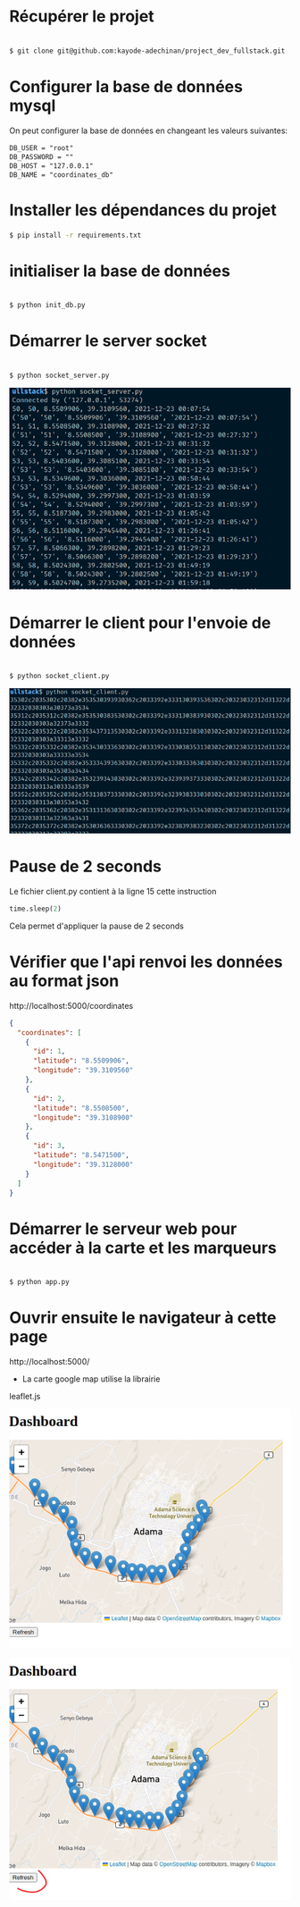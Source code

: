 # Récupérer le projet

```bash

$ git clone git@github.com:kayode-adechinan/project_dev_fullstack.git

```

# Configurer la base de données mysql

On peut configurer la base de données en changeant les valeurs suivantes:

```
DB_USER = "root"
DB_PASSWORD = ""
DB_HOST = "127.0.0.1"
DB_NAME = "coordinates_db"
```

# Installer les dépendances du projet

```bash
$ pip install -r requirements.txt
```

# initialiser la base de données

```bash

$ python init_db.py

```

# Démarrer le server socket

```bash

$ python socket_server.py

```

![demo](screenshots/server.png)

# Démarrer le client pour l'envoie de données

```bash

$ python socket_client.py

```

![demo](screenshots/client.png)

# Pause de 2 seconds

Le fichier client.py contient à la ligne 15 cette instruction

```python
time.sleep(2)
```

Cela permet d'appliquer la pause de 2 seconds

# Vérifier que l'api renvoi les données au format json

http://localhost:5000/coordinates

```json
{
  "coordinates": [
    {
      "id": 1,
      "latitude": "8.5509906",
      "longitude": "39.3109560"
    },
    {
      "id": 2,
      "latitude": "8.5508500",
      "longitude": "39.3108900"
    },
    {
      "id": 3,
      "latitude": "8.5471500",
      "longitude": "39.3128000"
    }
  ]
}
```

# Démarrer le serveur web pour accéder à la carte et les marqueurs

```bash

$ python app.py

```

# Ouvrir ensuite le navigateur à cette page

http://localhost:5000/

- La carte google map utilise la librairie

leaflet.js

![demo](screenshots/dashboard1.png)

![demo](screenshots/dashboard2.png)
